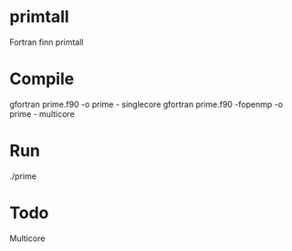 # primtall
Fortran finn primtall
# Compile
gfortran prime.f90 -o prime - singlecore
gfortran prime.f90 -fopenmp -o prime - multicore

# Run
./prime

# Todo
Multicore